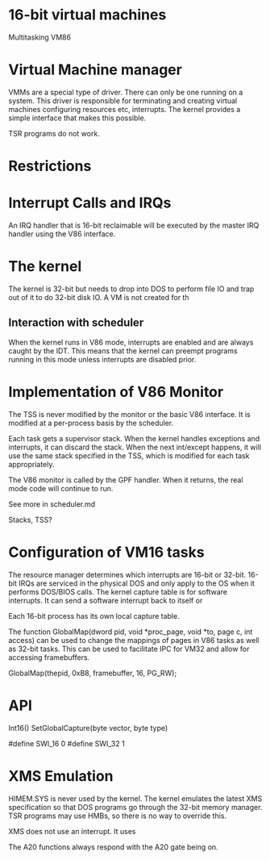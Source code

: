 # 16-bit virtual machines

Multitasking VM86

# Virtual Machine manager

VMMs are a special type of driver. There can only be one running on a system. This driver is responsible for terminating and creating virtual machines configuring resources etc, interrupts. The kernel provides a simple interface that makes this possible.

TSR programs do not work.

# Restrictions

# Interrupt Calls and IRQs

An IRQ handler that is 16-bit reclaimable will be executed by the master IRQ handler using the V86 interface.

# The kernel

The kernel is 32-bit but needs to drop into DOS to perform file IO and trap out of it to do 32-bit disk IO. A VM is not created for th

## Interaction with scheduler

When the kernel runs in V86 mode, interrupts are enabled and are always caught by the IDT. This means that the kernel can preempt programs running in this mode unless interrupts are disabled prior.

# Implementation of V86 Monitor

The TSS is never modified by the monitor or the basic V86 interface. It is modified at a per-process basis by the scheduler.

Each task gets a supervisor stack. When the kernel handles exceptions and interrupts, it can discard the stack. When the next int/except happens, it will use the same stack specified in the TSS, which is modified for each task appropriately.

The V86 monitor is called by the GPF handler. When it returns, the real mode code will continue to run.

See more in scheduler.md

Stacks, TSS?

# Configuration of VM16 tasks

The resource manager determines which interrupts are 16-bit or 32-bit. 16-bit IRQs are serviced in the physical DOS and only apply to the OS when it performs DOS/BIOS calls. The kernel capture table is for software interrupts. It can send a software interrupt back to itself or 

Each 16-bit process has its own local capture table.

The function GlobalMap(dword pid, void *proc_page, void *to, page c, int access) can be used to change the mappings of pages in V86 tasks as well as 32-bit tasks. This can be used to facilitate IPC for VM32 and allow for accessing framebuffers.

GlobalMap(thepid, 0xB8, framebuffer, 16, PG_RW);

# API

Int16()
SetGlobalCapture(byte vector, byte type)

#define SWI_16 0
#define SWI_32 1

# XMS Emulation

HIMEM.SYS is never used by the kernel. The kernel emulates the latest XMS specification so that DOS programs go through the 32-bit memory manager. TSR programs may use HMBs, so there is no way to override this.

XMS does not use an interrupt. It uses 

The A20 functions always respond with the A20 gate being on.
